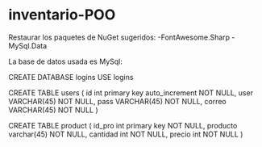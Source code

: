 # inventario-POO

Restaurar los paquetes de NuGet sugeridos:
  -FontAwesome.Sharp
  -MySql.Data


La base de datos usada es MySql: 

  CREATE DATABASE logins
  USE logins
  
  CREATE TABLE users (
  id int primary key auto_increment NOT NULL,
  user VARCHAR(45) NOT NULL,
  pass VARCHAR(45) NOT NULL,
  correo VARCHAR(45) NOT NULL
  )

  CREATE TABLE product (
  id_pro int primary key NOT NULL,
  producto varchar(45) NOT NULL,
  cantidad int NOT NULL,
  precio int NOT NULL
  )


